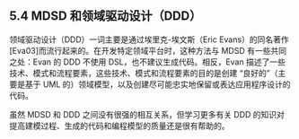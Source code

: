 ## 5.4 MDSD 和领域驱动设计（DDD）
领域驱动设计（DDD）一词主要是通过埃里克-埃文斯（Eric Evans）的同名著作[Eva03]而流行起来的。在开发特定领域平台时，这种方法与 MDSD 有一些共同之处：Evan 的 DDD 不使用 DSL，也不建议生成代码。相反，Evan 描述了一些技术、模式和流程要素，这些技术、模式和流程要素的目的是创建 “良好的”（主要是基于 UML 的）领域模型，以及创建尽可能忠实地保留或表达应用程序设计的代码。

虽然 MDSD 和 DDD 之间没有很强的相互关系，但学习更多有关 DDD 的知识对提高建模过程、生成的代码和编程模型的质量还是很有帮助的。
